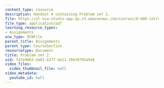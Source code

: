 ```yaml
---
content_type: resource
description: Handout 4 containing Problem set 2.
file: https://ol-ocw-studio-app-qa.s3.amazonaws.com/courses/6-006-introduction-to-algorithms-spring-2008/fa7e40b3da81b27f4e1170e38795a9a8_ps2.pdf
file_type: application/pdf
learning_resource_types:
- Assignments
ocw_type: OCWFile
parent_title: Assignments
parent_type: CourseSection
resourcetype: Document
title: Problem set 2
uid: fa7e40b3-da81-b27f-4e11-70e38795a9a8
video_files:
  video_thumbnail_file: null
video_metadata:
  youtube_id: null
---
```

